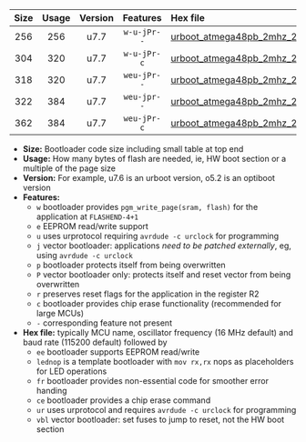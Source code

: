 |Size|Usage|Version|Features|Hex file|
|:-:|:-:|:-:|:-:|:--|
|256|256|u7.7|`w-u-jPr--`|[urboot_atmega48pb_2mhz_250000bps_lednop_ur_vbl.hex](https://raw.githubusercontent.com/stefanrueger/urboot.hex/main/mcus/atmega48pb/fcpu_2mhz/250000_bps/urboot_atmega48pb_2mhz_250000bps_lednop_ur_vbl.hex)|
|304|320|u7.7|`w-u-jPr-c`|[urboot_atmega48pb_2mhz_250000bps_lednop_fr_ce_ur_vbl.hex](https://raw.githubusercontent.com/stefanrueger/urboot.hex/main/mcus/atmega48pb/fcpu_2mhz/250000_bps/urboot_atmega48pb_2mhz_250000bps_lednop_fr_ce_ur_vbl.hex)|
|318|320|u7.7|`weu-jPr--`|[urboot_atmega48pb_2mhz_250000bps_ee_lednop_ur_vbl.hex](https://raw.githubusercontent.com/stefanrueger/urboot.hex/main/mcus/atmega48pb/fcpu_2mhz/250000_bps/urboot_atmega48pb_2mhz_250000bps_ee_lednop_ur_vbl.hex)|
|322|384|u7.7|`weu-jpr--`|[urboot_atmega48pb_2mhz_250000bps_ee_lednop_fr_ur_vbl.hex](https://raw.githubusercontent.com/stefanrueger/urboot.hex/main/mcus/atmega48pb/fcpu_2mhz/250000_bps/urboot_atmega48pb_2mhz_250000bps_ee_lednop_fr_ur_vbl.hex)|
|362|384|u7.7|`weu-jPr-c`|[urboot_atmega48pb_2mhz_250000bps_ee_lednop_fr_ce_ur_vbl.hex](https://raw.githubusercontent.com/stefanrueger/urboot.hex/main/mcus/atmega48pb/fcpu_2mhz/250000_bps/urboot_atmega48pb_2mhz_250000bps_ee_lednop_fr_ce_ur_vbl.hex)|

- **Size:** Bootloader code size including small table at top end
- **Usage:** How many bytes of flash are needed, ie, HW boot section or a multiple of the page size
- **Version:** For example, u7.6 is an urboot version, o5.2 is an optiboot version
- **Features:**
  + `w` bootloader provides `pgm_write_page(sram, flash)` for the application at `FLASHEND-4+1`
  + `e` EEPROM read/write support
  + `u` uses urprotocol requiring `avrdude -c urclock` for programming
  + `j` vector bootloader: applications *need to be patched externally*, eg, using `avrdude -c urclock`
  + `p` bootloader protects itself from being overwritten
  + `P` vector bootloader only: protects itself and reset vector from being overwritten
  + `r` preserves reset flags for the application in the register R2
  + `c` bootloader provides chip erase functionality (recommended for large MCUs)
  + `-` corresponding feature not present
- **Hex file:** typically MCU name, oscillator frequency (16 MHz default) and baud rate (115200 default) followed by
  + `ee` bootloader supports EEPROM read/write
  + `lednop` is a template bootloader with `mov rx,rx` nops as placeholders for LED operations
  + `fr` bootloader provides non-essential code for smoother error handing
  + `ce` bootloader provides a chip erase command
  + `ur` uses urprotocol and requires `avrdude -c urclock` for programming
  + `vbl` vector bootloader: set fuses to jump to reset, not the HW boot section
